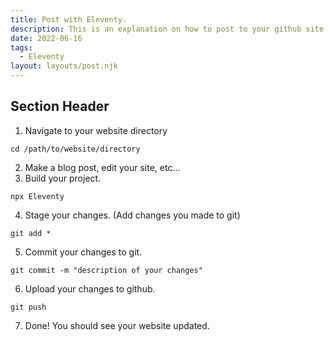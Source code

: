 ```yaml
---
title: Post with Eleventy.
description: This is an explanation on how to post to your github site with the Eleventy framework.
date: 2022-06-16
tags:
  - Eleventy
layout: layouts/post.njk
---
```


## Section Header
1. Navigate to your website directory
```
cd /path/to/website/directory
```
2. Make a blog post, edit your site, etc...
3. Build your project.
```
npx Eleventy
```
4. Stage your changes. (Add changes you made to git)
```
git add *
```
5. Commit your changes to git.
```
git commit -m "description of your changes"
```
6. Upload your changes to github.
```
git push
```
7. Done! You should see your website updated.